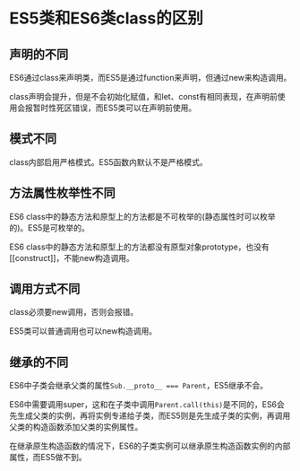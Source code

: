 # ES5类和ES6类class的区别

## 声明的不同

ES6通过class来声明类，而ES5是通过function来声明，但通过new来构造调用。

class声明会提升，但是不会初始化赋值，和let、const有相同表现，在声明前使用会报暂时性死区错误，而ES5类可以在声明前使用。

## 模式不同

class内部启用严格模式。ES5函数内默认不是严格模式。

## 方法属性枚举性不同

ES6 class中的静态方法和原型上的方法都是不可枚举的(静态属性时可以枚举的)。ES5是可枚举的。

ES6 class中的静态方法和原型上的方法都没有原型对象prototype，也没有[[construct]]，不能new构造调用。

## 调用方式不同

class必须要new调用，否则会报错。

ES5类可以普通调用也可以new构造调用。

## 继承的不同

ES6中子类会继承父类的属性`Sub.__proto__ === Parent`，ES5继承不会。

ES6中需要调用super，这和在子类中调用`Parent.call(this)`是不同的，ES6会先生成父类的实例，再将实例专递给子类，而ES5则是先生成子类的实例，再调用父类的构造函数添加父类的实例属性。

在继承原生构造函数的情况下，ES6的子类实例可以继承原生构造函数实例的内部属性，而ES5做不到。



